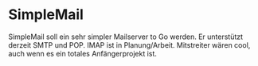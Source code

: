 # SimpleMail
SimpleMail soll ein sehr simpler Mailserver to Go werden. Er unterstützt derzeit SMTP und POP. IMAP ist in Planung/Arbeit. Mitstreiter wären cool, auch wenn es ein totales Anfängerprojekt ist.

